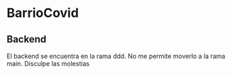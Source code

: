 # BarrioCovid
## Backend
El backend se encuentra en la rama ddd. No me permite moverlo a la rama main. Disculpe las molestias
